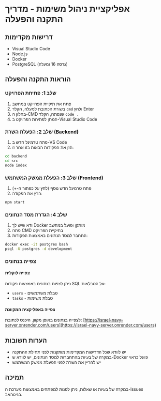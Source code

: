 # אפליקציית ניהול משימות - מדריך התקנה והפעלה

## דרישות מקדימות
- Visual Studio Code
- Node.js
- Docker
- PostgreSQL (גרסה 16 ומעלה)

## הוראות התקנה והפעלה

### שלב 1: פתיחת הפרויקט
1. פתח את תיקיית הפרויקט במחשב
2. בשורת הכתובת למעלה, הקלד `cmd` ולחץ Enter
3. בחלון ה-CMD שנפתח, הקלד `code .`
4. המתן לפתיחת הפרויקט ב-Visual Studio Code

### שלב 2: הפעלת השרת (Backend)
1. פתח טרמינל חדש ב-VS Code
2. הזן את הפקודות הבאות בזו אחר זו:
```bash
cd backend
cd src
node index
```

### שלב 3: הפעלת ממשק המשתמש (Frontend)
1. פתח טרמינל חדש נוסף (לחץ על כפתור ה-+)
2. הרץ את הפקודה:
```bash
npm start
```

### שלב 4: הגדרת מסד הנתונים
1. ודא שיש לך Docker מותקן ופועל במחשב
2. פתח CMD בתיקיית הפרויקט
3. התחבר למסד הנתונים באמצעות הפקודות:
```bash
docker exec -it postgres bash
psql -U postgres -d development
```

### צפייה בנתונים

#### צפייה לוקלית
ניתן לצפות בנתונים באמצעות פקודות SQL על הטבלאות:
- `users` - טבלת משתמשים
- `tasks` - טבלת משימות

#### צפייה באפליקציה המקוונת
לצפייה בנתונים באופן מקוון, היכנס לכתובת:
[https://israel-navy-server.onrender.com/users](https://israel-navy-server.onrender.com/users)

## הערות חשובות
- יש לוודא שכל הדרישות המקדימות מותקנות לפני תחילת ההתקנה
- במקרה של בעיות בהתחברות למסד הנתונים, יש לוודא ש-Docker פועל כראוי
- יש להריץ את השרת לפני הפעלת ממשק המשתמש

## תמיכה
במקרה של בעיות או שאלות, ניתן לפנות למפתחים באמצעות מערכת ה-Issues בגיטהאב.
